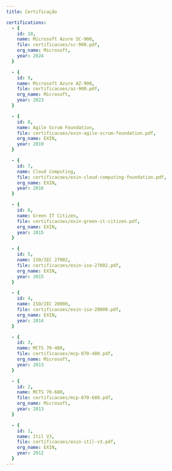 ```yaml
---
title: Certificação

certifications:
  - {
    id: 10,
    name: Microsoft Azure SC-900,
    file: certificacoes/sc-900.pdf,
    org_name: Microsoft,
    year: 2024
  }

  - {
    id: 9,
    name: Microsoft Azure AZ-900,
    file: certificacoes/az-900.pdf,
    org_name: Microsoft,
    year: 2023
  }

  - {
    id: 8,
    name: Agile Scrum Foundation,
    file: certificacoes/exin-agile-scrum-foundation.pdf,
    org_name: EXIN,
    year: 2019
  }

  - {
    id: 7,
    name: Cloud Computing,
    file: certificacoes/exin-cloud-computing-foundation.pdf,
    org_name: EXIN,
    year: 2016
  }

  - {
    id: 6,
    name: Green IT Citizen,
    file: certificacoes/exin-green-it-citizen.pdf,
    org_name: EXIN,
    year: 2015
  }

  - {
    id: 5,
    name: ISO/IEC 27002,
    file: certificacoes/exin-iso-27002.pdf,
    org_name: EXIN,
    year: 2015
  }

  - {
    id: 4,
    name: ISO/IEC 20000,
    file: certificacoes/exin-iso-20000.pdf,
    org_name: EXIN,
    year: 2014
  }

  - {
    id: 3,
    name: MCTS 70-480,
    file: certificacoes/mcp-070-480.pdf,
    org_name: Microsoft,
    year: 2013
  }

  - {
    id: 2,
    name: MCTS 70-680,
    file: certificacoes/mcp-070-680.pdf,
    org_name: Microsoft,
    year: 2013
  }

  - {
    id: 1,
    name: Itil V3,
    file: certificacoes/exin-itil-v3.pdf,
    org_name: EXIN,
    year: 2012
  }
---
```

